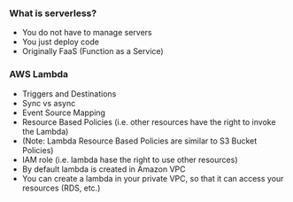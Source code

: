 ### What is serverless?
- You do not have to manage servers
- You just deploy code
- Originally FaaS (Function as a Service)

### AWS Lambda
- Triggers and Destinations
- Sync vs async
- Event Source Mapping
- Resource Based Policies (i.e. other resources have the right to invoke the Lambda)
- (Note: Lambda Resource Based Policies are similar to S3 Bucket Policies)
- IAM role (i.e. lambda hase the right to use other resources)
- By default lambda is created in Amazon VPC
- You can create a lambda in your private VPC, so that it can access your resources (RDS, etc.)














